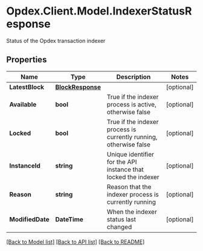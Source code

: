 # Opdex.Client.Model.IndexerStatusResponse
Status of the Opdex transaction indexer

## Properties

Name | Type | Description | Notes
------------ | ------------- | ------------- | -------------
**LatestBlock** | [**BlockResponse**](BlockResponse.md) |  | [optional] 
**Available** | **bool** | True if the indexer process is active, otherwise false | [optional] 
**Locked** | **bool** | True if the indexer process is currently running, otherwise false | [optional] 
**InstanceId** | **string** | Unique identifier for the API instance that locked the indexer | [optional] 
**Reason** | **string** | Reason that the indexer process is currently running | [optional] 
**ModifiedDate** | **DateTime** | When the indexer status last changed | [optional] 

[[Back to Model list]](../README.md#documentation-for-models) [[Back to API list]](../README.md#documentation-for-api-endpoints) [[Back to README]](../README.md)

